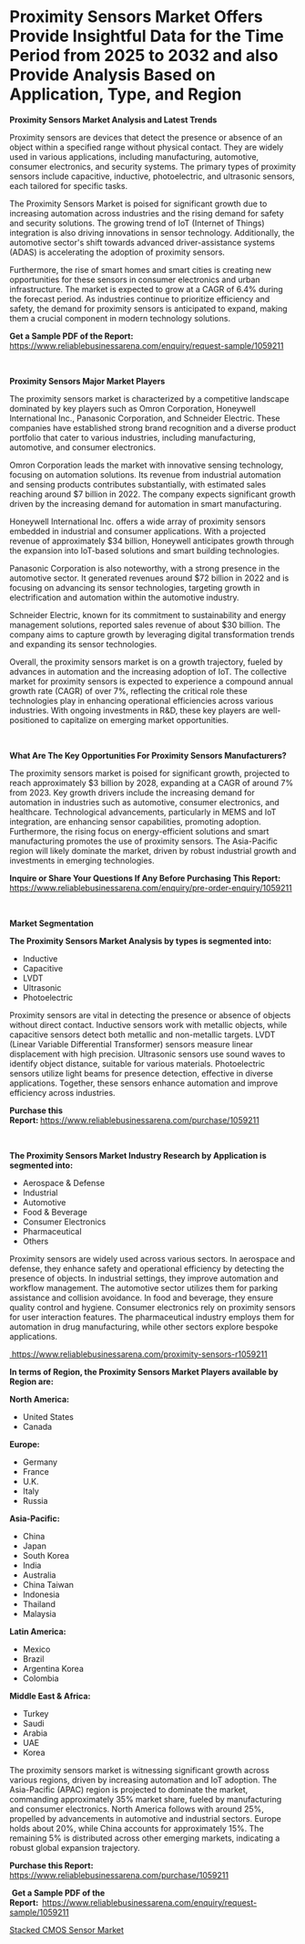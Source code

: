 <p><h1>Proximity Sensors Market Offers Provide Insightful Data for the Time Period from 2025 to 2032 and also Provide Analysis Based on Application, Type, and Region</h1></p><p><strong>Proximity Sensors Market Analysis and Latest Trends</strong></p>
<p><p>Proximity sensors are devices that detect the presence or absence of an object within a specified range without physical contact. They are widely used in various applications, including manufacturing, automotive, consumer electronics, and security systems. The primary types of proximity sensors include capacitive, inductive, photoelectric, and ultrasonic sensors, each tailored for specific tasks.</p><p>The Proximity Sensors Market is poised for significant growth due to increasing automation across industries and the rising demand for safety and security solutions. The growing trend of IoT (Internet of Things) integration is also driving innovations in sensor technology. Additionally, the automotive sector's shift towards advanced driver-assistance systems (ADAS) is accelerating the adoption of proximity sensors.</p><p>Furthermore, the rise of smart homes and smart cities is creating new opportunities for these sensors in consumer electronics and urban infrastructure. The market is expected to grow at a CAGR of 6.4% during the forecast period. As industries continue to prioritize efficiency and safety, the demand for proximity sensors is anticipated to expand, making them a crucial component in modern technology solutions.</p></p>
<p><strong>Get a Sample PDF of the Report:&nbsp;</strong> <a href="https://www.reliablebusinessarena.com/enquiry/request-sample/1059211?utm_campaign=2225&utm_medium=2&utm_source=Github&utm_content=ia&utm_term=10022025&utm_id=proximity-sensors">https://www.reliablebusinessarena.com/enquiry/request-sample/1059211</a></p>
<p>&nbsp;</p>
<p><strong>Proximity Sensors Major Market Players</strong></p>
<p><p>The proximity sensors market is characterized by a competitive landscape dominated by key players such as Omron Corporation, Honeywell International Inc., Panasonic Corporation, and Schneider Electric. These companies have established strong brand recognition and a diverse product portfolio that cater to various industries, including manufacturing, automotive, and consumer electronics.</p><p>Omron Corporation leads the market with innovative sensing technology, focusing on automation solutions. Its revenue from industrial automation and sensing products contributes substantially, with estimated sales reaching around $7 billion in 2022. The company expects significant growth driven by the increasing demand for automation in smart manufacturing.</p><p>Honeywell International Inc. offers a wide array of proximity sensors embedded in industrial and consumer applications. With a projected revenue of approximately $34 billion, Honeywell anticipates growth through the expansion into IoT-based solutions and smart building technologies.</p><p>Panasonic Corporation is also noteworthy, with a strong presence in the automotive sector. It generated revenues around $72 billion in 2022 and is focusing on advancing its sensor technologies, targeting growth in electrification and automation within the automotive industry.</p><p>Schneider Electric, known for its commitment to sustainability and energy management solutions, reported sales revenue of about $30 billion. The company aims to capture growth by leveraging digital transformation trends and expanding its sensor technologies.</p><p>Overall, the proximity sensors market is on a growth trajectory, fueled by advances in automation and the increasing adoption of IoT. The collective market for proximity sensors is expected to experience a compound annual growth rate (CAGR) of over 7%, reflecting the critical role these technologies play in enhancing operational efficiencies across various industries. With ongoing investments in R&D, these key players are well-positioned to capitalize on emerging market opportunities.</p></p>
<p>&nbsp;</p>
<p><strong>What Are The Key Opportunities For Proximity Sensors Manufacturers?</strong></p>
<p><p>The proximity sensors market is poised for significant growth, projected to reach approximately $3 billion by 2028, expanding at a CAGR of around 7% from 2023. Key growth drivers include the increasing demand for automation in industries such as automotive, consumer electronics, and healthcare. Technological advancements, particularly in MEMS and IoT integration, are enhancing sensor capabilities, promoting adoption. Furthermore, the rising focus on energy-efficient solutions and smart manufacturing promotes the use of proximity sensors. The Asia-Pacific region will likely dominate the market, driven by robust industrial growth and investments in emerging technologies.</p></p>
<p><strong>Inquire or Share Your Questions If Any Before Purchasing This Report:</strong> <a href="https://www.reliablebusinessarena.com/enquiry/pre-order-enquiry/1059211?utm_campaign=2225&utm_medium=2&utm_source=Github&utm_content=ia&utm_term=10022025&utm_id=proximity-sensors">https://www.reliablebusinessarena.com/enquiry/pre-order-enquiry/1059211</a></p>
<p>&nbsp;</p>
<p><strong>Market Segmentation</strong></p>
<p><strong>The Proximity Sensors Market Analysis by types is segmented into:</strong></p>
<p><ul><li>Inductive</li><li>Capacitive</li><li>LVDT</li><li>Ultrasonic</li><li>Photoelectric</li></ul></p>
<p><p>Proximity sensors are vital in detecting the presence or absence of objects without direct contact. Inductive sensors work with metallic objects, while capacitive sensors detect both metallic and non-metallic targets. LVDT (Linear Variable Differential Transformer) sensors measure linear displacement with high precision. Ultrasonic sensors use sound waves to identify object distance, suitable for various materials. Photoelectric sensors utilize light beams for presence detection, effective in diverse applications. Together, these sensors enhance automation and improve efficiency across industries.</p></p>
<p><strong>Purchase this Report:&nbsp;</strong><a href="https://www.reliablebusinessarena.com/purchase/1059211?utm_campaign=2225&utm_medium=2&utm_source=Github&utm_content=ia&utm_term=10022025&utm_id=proximity-sensors">https://www.reliablebusinessarena.com/purchase/1059211</a></p>
<p>&nbsp;</p>
<p><strong>The Proximity Sensors Market Industry Research by Application is segmented into:</strong></p>
<p><ul><li>Aerospace & Defense</li><li>Industrial</li><li>Automotive</li><li>Food & Beverage</li><li>Consumer Electronics</li><li>Pharmaceutical</li><li>Others</li></ul></p>
<p><p>Proximity sensors are widely used across various sectors. In aerospace and defense, they enhance safety and operational efficiency by detecting the presence of objects. In industrial settings, they improve automation and workflow management. The automotive sector utilizes them for parking assistance and collision avoidance. In food and beverage, they ensure quality control and hygiene. Consumer electronics rely on proximity sensors for user interaction features. The pharmaceutical industry employs them for automation in drug manufacturing, while other sectors explore bespoke applications.</p></p>
<p><a href="https://www.reliablebusinessarena.com/proximity-sensors-r1059211?utm_campaign=2225&utm_medium=2&utm_source=Github&utm_content=ia&utm_term=10022025&utm_id=proximity-sensors">&nbsp;https://www.reliablebusinessarena.com/proximity-sensors-r1059211</a></p>
<p><strong>In terms of Region, the Proximity Sensors Market Players available by Region are:</strong></p>
<p>
    <p> <strong> North America: </strong>
        <ul>
            <li>United States</li>
            <li>Canada</li>
        </ul>
        </p> 
    <p> <strong> Europe: </strong>
        <ul>
            <li>Germany</li>
            <li>France</li>
            <li>U.K.</li>
            <li>Italy</li>
            <li>Russia</li>
        </ul>
        </p> 
    <p> <strong> Asia-Pacific: </strong>
        <ul>
            <li>China</li>
            <li>Japan</li>
            <li>South Korea</li>
            <li>India</li>
            <li>Australia</li>
            <li>China Taiwan</li>
            <li>Indonesia</li>
            <li>Thailand</li>
            <li>Malaysia</li>
        </ul>
        </p> 
    <p> <strong> Latin America: </strong>
        <ul>
            <li>Mexico</li>
            <li>Brazil</li>
            <li>Argentina Korea</li>
            <li>Colombia</li>
        </ul>
        </p> 
    <p> <strong> Middle East & Africa: </strong>
        <ul>
            <li>Turkey</li>
            <li>Saudi</li>
            <li>Arabia</li>
            <li>UAE</li>
            <li>Korea</li>
        </ul>
    </p>
    </p>
<p><p>The proximity sensors market is witnessing significant growth across various regions, driven by increasing automation and IoT adoption. The Asia-Pacific (APAC) region is projected to dominate the market, commanding approximately 35% market share, fueled by manufacturing and consumer electronics. North America follows with around 25%, propelled by advancements in automotive and industrial sectors. Europe holds about 20%, while China accounts for approximately 15%. The remaining 5% is distributed across other emerging markets, indicating a robust global expansion trajectory.</p></p>
<p><strong>Purchase this Report: </strong><a href="https://www.reliablebusinessarena.com/purchase/1059211?utm_campaign=2225&utm_medium=2&utm_source=Github&utm_content=ia&utm_term=10022025&utm_id=proximity-sensors">https://www.reliablebusinessarena.com/purchase/1059211</a></p>
<p>&nbsp;<strong>Get a Sample PDF of the Report:&nbsp;&nbsp;</strong><a href="https://www.reliablebusinessarena.com/enquiry/request-sample/1059211?utm_campaign=2225&utm_medium=2&utm_source=Github&utm_content=ia&utm_term=10022025&utm_id=proximity-sensors">https://www.reliablebusinessarena.com/enquiry/request-sample/1059211</a></p>
<p><strong></strong></p>
<p><p><a href="https://github.com/hammelximalschid/Market-Research-Report-List-1/blob/main/stacked-cmos-sensor-market.md?utm_campaign=2225&utm_medium=2&utm_source=Github&utm_content=ia&utm_term=10022025&utm_id=proximity-sensors">Stacked CMOS Sensor Market</a></p></p>